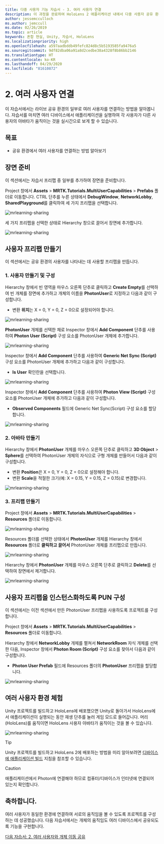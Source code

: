 ```yaml
---
title: 다중 사용자 기능 자습서 - 3. 여러 사용자 연결
description: 이 과정을 완료하여 HoloLens 2 애플리케이션 내에서 다중 사용자 공유 환경을 구현하는 방법을 알아봅니다.
author: jessemcculloch
ms.author: jemccull
ms.date: 02/26/2019
ms.topic: article
keywords: 혼합 현실, Unity, 자습서, HoloLens
ms.localizationpriority: high
ms.openlocfilehash: a597aadbddb49fefc824d8c5b5193585fa9476a5
ms.sourcegitcommit: 9df82dba06a91a8d2cedbe38a4328f8b86bb2146
ms.translationtype: HT
ms.contentlocale: ko-KR
ms.lasthandoff: 04/29/2020
ms.locfileid: "81610872"
---
```

# <a name="2-connecting-multiple-users"></a>2. 여러 사용자 연결

이 자습서에서는 라이브 공유 환경의 일부로 여러 사용자를 연결하는 방법을 알아봅니다. 자습서를 마치면 여러 디바이스에서 애플리케이션을 실행하여 각 사용자가 다른 사용자의 아바타가 움직이는 것을 실시간으로 보게 할 수 있습니다.

## <a name="objectives"></a>목표

* 공유 환경에서 여러 사용자를 연결하는 방법 알아보기

## <a name="preparing-the-scene"></a>장면 준비

이 섹션에서는 자습서 프리팹 중 일부를 추가하여 장면을 준비합니다.

Project 창에서 **Assets** > **MRTK.Tutorials.MultiUserCapabilities** > **Prefabs** 폴더로 이동합니다. CTRL 단추를 누른 상태에서 **DebugWindow**, **NetworkLobby**, **SharedPlayground**를 클릭하여 세 가지 프리팹을 선택합니다.

![mrlearning-sharing](images/mrlearning-sharing/tutorial2-section1-step1-1.png)

세 가지 프리팹을 선택한 상태로 Hierarchy 창으로 끌어서 장면에 추가합니다.

![mrlearning-sharing](images/mrlearning-sharing/tutorial2-section1-step1-2.png)

## <a name="creating-the-user-prefab"></a>사용자 프리팹 만들기

이 섹션에서는 공유 환경의 사용자를 나타내는 데 사용할 프리팹을 만듭니다.

### <a name="1-create-and-configure-the-user"></a>1. 사용자 만들기 및 구성

Hierarchy 창에서 빈 영역을 마우스 오른쪽 단추로 클릭하고 **Create Empty**를 선택하여 빈 개체를 장면에 추가하고 개체의 이름을 **PhotonUser**로 지정하고 다음과 같이 구성합니다.

* 변환 **위치**는 X = 0, Y = 0, Z = 0으로 설정되어야 합니다.

![mrlearning-sharing](images/mrlearning-sharing/tutorial2-section2-step1-1.png)

**PhotonUser** 개체를 선택한 채로 Inspector 창에서 **Add Component** 단추를 사용하여 **Photon User (Script)** 구성 요소를 PhotonUser 개체에 추가합니다.

![mrlearning-sharing](images/mrlearning-sharing/tutorial2-section2-step1-2.png)

Inspector 창에서 **Add Component** 단추를 사용하여 **Generic Net Sync (Script)** 구성 요소를 PhotonUser 개체에 추가하고 다음과 같이 구성합니다.

* **Is User** 확인란을 선택합니다.

![mrlearning-sharing](images/mrlearning-sharing/tutorial2-section2-step1-3.png)

Inspector 창에서 **Add Component** 단추를 사용하여 **Photon View (Script)** 구성 요소를 PhotonUser 개체에 추가하고 다음과 같이 구성합니다.

* **Observed Components** 필드에 Generic Net Sync(Script) 구성 요소를 할당합니다.

![mrlearning-sharing](images/mrlearning-sharing/tutorial2-section2-step1-4.png)

### <a name="2-create-the-avatar"></a>2. 아바타 만들기

Hierarchy 창에서 **PhotonUser** 개체를 마우스 오른쪽 단추로 클릭하고 **3D Object** > **Sphere**를 선택하여 PhotonUser 개체의 자식으로 구형 개체를 만들어서 다음과 같이 구성합니다.

* 변환 **Position**은 X = 0, Y = 0, Z = 0으로 설정해야 합니다.
* 변환 **Scale**을 적절한 크기(예: X = 0.15, Y = 0.15, Z = 0.15)로 변경합니다.

![mrlearning-sharing](images/mrlearning-sharing/tutorial2-section2-step2-1.png)

### <a name="3-create-the-prefab"></a>3. 프리팹 만들기

Project 창에서 **Assets** > **MRTK.Tutorials.MultiUserCapabilities** > **Resources** 폴더로 이동합니다.

![mrlearning-sharing](images/mrlearning-sharing/tutorial2-section2-step3-1.png)

Resources 폴더를 선택한 상태에서 **PhotonUser** 개체를 Hierarchy 창에서 **Resources** 폴더로 **클릭하고 끌어서** PhotonUser 개체를 프리펩으로 만듭니다.

![mrlearning-sharing](images/mrlearning-sharing/tutorial2-section2-step3-2.png)

Hierarchy 창에서 **PhotonUser** 개체를 마우스 오른쪽 단추로 클릭하고 **Delete**를 선택하여 장면에서 제거합니다.

![mrlearning-sharing](images/mrlearning-sharing/tutorial2-section2-step3-3.png)

## <a name="configuring-pun-to-instantiate-the-user-prefab"></a>사용자 프리팹을 인스턴스화하도록 PUN 구성

이 섹션에서는 이전 섹션에서 만든 PhotonUser 프리펩을 사용하도록 프로젝트를 구성합니다.

Project 창에서 **Assets** > **MRTK.Tutorials.MultiUserCapabilities** > **Resources** 폴더로 이동합니다.

Hierarchy 창에서 **NetworkLobby** 개체를 펼쳐서 **NetworkRoom** 자식 개체를 선택한 다음, Inspector 창에서 **Photon Room (Script)** 구성 요소를 찾아서 다음과 같이 구성합니다.

* **Photon User Prefab** 필드에 Resources 폴더의 **PhotonUser** 프리팹을 할당합니다.

![mrlearning-sharing](images/mrlearning-sharing/tutorial2-section3-step1-1.png)

## <a name="trying-the-experience-with-multiple-users"></a>여러 사용자 환경 체험

Unity 프로젝트를 빌드하고 HoloLens에 배포했으면 Unity로 돌아가서 HoloLens에서 애플리케이션이 실행되는 동안 재생 단추를 눌러 게임 모드로 들어갑니다. 머리(HoloLens)를 움직이면 HoloLens 사용자 아바타가 움직이는 것을 볼 수 있습니다.

![mrlearning-sharing](images/mrlearning-sharing/tutorial2-section4-step1-1.gif)

> [!TIP]
> Unity 프로젝트를 빌드하고 HoloLens 2에 배포하는 방법을 미리 알아보려면 [디바이스에 애플리케이션 빌드](mrlearning-base-ch1.md#build-your-application-to-your-device) 지침을 참조할 수 있습니다.

> [!CAUTION]
> 애플리케이션에서 Photon에 연결해야 하므로 컴퓨터/디바이스가 인터넷에 연결되어 있는지 확인합니다.

## <a name="congratulations"></a>축하합니다.

여러 사용자가 동일한 환경에 연결하여 서로의 움직임을 볼 수 있도록 프로젝트를 구성하는 데 성공했습니다. 다음 자습서에서는 개체의 움직임도 여러 디바이스에서 공유되도록 기능을 구현합니다.

[다음 자습서: 2. 여러 사용자와 개체 이동 공유](mrlearning-sharing(photon)-ch3.md)
